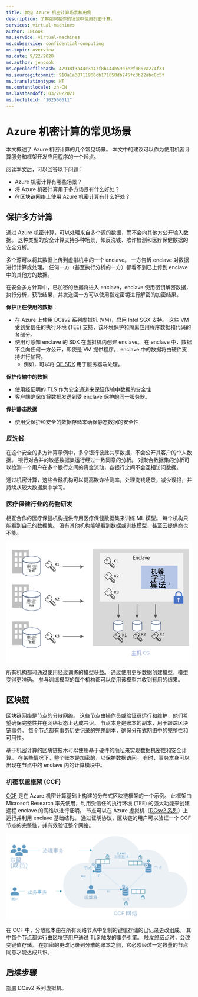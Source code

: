 ```yaml
---
title: 常见 Azure 机密计算场景和用例
description: 了解如何在你的场景中使用机密计算。
services: virtual-machines
author: JBCook
ms.service: virtual-machines
ms.subservice: confidential-computing
ms.topic: overview
ms.date: 9/22/2020
ms.author: jencook
ms.openlocfilehash: 47938f3a44c3a47f8b444b59d7e2f0867a274f33
ms.sourcegitcommit: 910a1a38711966cb171050db245fc3b22abc8c5f
ms.translationtype: HT
ms.contentlocale: zh-CN
ms.lasthandoff: 03/20/2021
ms.locfileid: "102566611"
---
```

# <a name="common-scenarios-for-azure-confidential-computing"></a>Azure 机密计算的常见场景

本文概述了 Azure 机密计算的几个常见场景。 本文中的建议可以作为使用机密计算服务和框架开发应用程序的一个起点。 

阅读本文后，可以回答以下问题：

- Azure 机密计算有哪些场景？
- 将 Azure 机密计算用于多方场景有什么好处？
- 在区块链网络上使用 Azure 机密计算有什么好处？


## <a name="secure-multi-party-computation"></a>保护多方计算
通过 Azure 机密计算，可以处理来自多个源的数据，而不会向其他方公开输入数据。 这种类型的安全计算支持多种场景，如反洗钱、欺诈检测和医疗保健数据的安全分析。

多个源可以将其数据上传到虚拟机中的一个 enclave。 一方告诉 enclave 对数据进行计算或处理。 任何一方（甚至执行分析的一方）都看不到已上传到 enclave 中的其他方的数据。 

在安全多方计算中，已加密的数据将进入 enclave，enclave 使用密钥解密数据，执行分析，获取结果，并发送回一方可以使用指定密钥进行解密的加密结果。 

**保护正在使用的数据**： 
- 在 Azure 上使用 DCsv2 系列虚拟机 (VM)，启用 Intel SGX 支持。 这些 VM 受到受信任的执行环境 (TEE) 支持，该环境保护和隔离应用程序数据和代码的各部分。
- 使用可感知 enclave 的 SDK 在虚拟机内创建 enclave。 在 enclave 中，数据不会向任何一方公开，即使是 VM 提供程序。 enclave 中的数据将由硬件支持进行加密。
    - 例如，可以将 [OE SDK](https://github.com/openenclave/openenclave) 用于服务器端处理。 

**保护传输中的数据** 
- 使用经证明的 TLS 作为安全通道来保证传输中数据的安全性
- 客户端确保仅将数据发送到受 enclave 保护的同一服务器。 

**保护静态数据**
- 使用受保护和安全的数据存储来确保静态数据的安全性 

### <a name="anti-money-laundering"></a>反洗钱
在这个安全的多方计算示例中，多个银行彼此共享数据，不会公开其客户的个人数据。 银行对合并的敏感数据集运行经过一致同意的分析。 对聚合数据集的分析可以检测一个用户在多个银行之间的资金流动，各银行之间不会互相访问数据。

通过机密计算，这些金融机构可以提高欺诈检测率，处理洗钱场景，减少误报，并持续从较大数据集中学习。 

### <a name="drug-development-in-healthcare"></a>医疗保健行业的药物研发
相互合作的医疗保健机构提供专用医疗保健数据集来训练 ML 模型。 每个机构只能看到自己的数据集。 没有其他机构能够看到数据或训练模型，甚至云提供商也不能。 

![患者健康状况分析](./media/use-cases-scenarios/patient-data.png)

所有机构都可通过使用经过训练的模型获益。 通过使用更多数据创建模型，模型变得更准确。 参与训练模型的每个机构都可以使用该模型并收到有用的结果。 

## <a name="blockchain"></a>区块链

区块链网络是节点的分散网络。 这些节点由操作员或验证员运行和维护，他们希望确保完整性并在网络状态上达成共识。 节点本身是账本的副本，用于跟踪区块链事务。 每个节点都有事务历史记录的完整副本，确保分布式网络中的完整性和可用性。

基于机密计算的区块链技术可以使用基于硬件的隐私来实现数据机密性和安全计算。 在某些情况下，整个账本是加密的，以保护数据访问。 有时，事务本身可以出现在节点中的 enclave 内的计算模块中。

### <a name="confidential-consortium-framework-ccf"></a>机密联盟框架 (CCF)
[CCF](https://www.microsoft.com/research/project/confidential-consortium-framework/) 是在 Azure 机密计算基础上构建的分布式区块链框架的一个示例。 此框架由 Microsoft Research 率先使用，利用受信任的执行环境 (TEE) 的强大功能来创建远程 enclave 的网络以进行证明。 节点可以在 Azure 虚拟机（[DCsv2 系列](confidential-computing-enclaves.md)）上运行并利用 enclave 基础结构。 通过证明协议，区块链的用户可以验证一个 CCF 节点的完整性，并有效验证整个网络。 

![节点的网络](./media/use-cases-scenarios/ccf.png)

在 CCF 中，分散账本由在所有网络节点中复制的键值存储的已记录更改组成。 其中每个节点都运行由区块链用户通过 TLS 触发的事务引擎。 触发终结点时，会改变键值存储。 在加密的更改记录到分散的账本之前，它必须经过一定数量的节点同意才能达成共识。 

## <a name="next-steps"></a>后续步骤
[部署](quick-create-marketplace.md) DCsv2 系列虚拟机。


